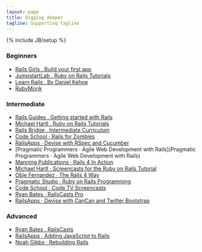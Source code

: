 ```yaml
---
layout: page
title: Digging deeper
tagline: Supporting tagline
---
```

{% include JB/setup %}

<!-- Read [Jekyll Quick Start](http://jekyllbootstrap.com/usage/jekyll-quick-start.html)

Complete usage and documentation available at: [Jekyll Bootstrap](http://jekyllbootstrap.com)
 -->




<!-- ## Action Controller
 -->

<!-- ![Mockup for feature A](http://railsgirls.com/images/railsgirls-TH.png)
 -->
<!-- 
In `_config.yml` remember to specify your own data:
    
    title : My Blog =)
    
    author :
      name : Name Lastname
      email : blah@email.test
      github : username
      twitter : username

The theme should reference these variables whenever needed.
    
## Sample Posts

This blog contains sample posts which help stage pages and blog data.
When you don't need the samples anymore just delete the `_posts/core-samples` folder.

    $ rm -rf _posts/core-samples

Here's a sample "posts list".

<ul class="posts">
  {% for post in site.posts %}
    <li><span>{{ post.date | date_to_string }}</span> &raquo; <a href="{{ BASE_PATH }}{{ post.url }}">{{ post.title }}</a></li>
  {% endfor %}
</ul>
-->

### Beginners

* [Rails Girls . Build your first app](http://guides.railsgirls.com/app/)  
* [JumpstartLab . Ruby on Rails Tutorials](http://tutorials.jumpstartlab.com/)  
* [Learn Rails . By Daniel Kehoe](http://learn-rails.com/)
* [RubyMonk](http://rubymonk.com/)
 
### Intermediate

* [Rails Guides . Getting started with Rails](http://guides.rubyonrails.org/getting_started.html)
* [Michael Hartl . Ruby on Rails Tutorials](http://ruby.railstutorial.org/ruby-on-rails-tutorial-book)
* [Rails Bridge . Intermediate Curriculum](http://curriculum.railsbridge.org/intermediate-rails/)
* [Code School · Rails for Zombies](http://www.codeschool.com/courses/rails-for-zombies-redux)
* [RailsApps · Devise with RSpec and Cucumber](http://railsapps.github.io/tutorial-rails-devise-rspec-cucumber.html)
* [Pragmatic Programmers · Agile Web Development with Rails](Pragmatic Programmers · Agile Web Development with Rails)
* [Manning Publications · Rails 4 In Action](https://tutorials.railsapps.org/rails-tutorial#)
* [Michael Hartl · Screencasts for the Ruby on Rails Tutorial](http://ruby.railstutorial.org/)
* [Obie Fernandez · The Rails 4 Way](https://leanpub.com/tr4w)
* [Pragmatic Studio · Ruby on Rails Programming](http://pragmaticstudio.com/rails)
* [Code School · Code TV Screencasts](http://www.codeschool.com/code_tv)
* [Ryan Bates · RailsCasts Pro](http://railscasts.com/?type=pro)
* [RailsApps · Devise with CanCan and Twitter Bootstrap](https://tutorials.railsapps.org/rails3-bootstrap-devise-cancan)

### Advanced

* [Ryan Bates . RailsCasts](http://railscasts.com/?type=free)
* [RailsApps · Adding JavaScript to Rails](http://railsapps.github.io/twitter-bootstrap-rails.html)
* [Noah Gibbs · Rebuilding Rails](http://rebuilding-rails.com/)